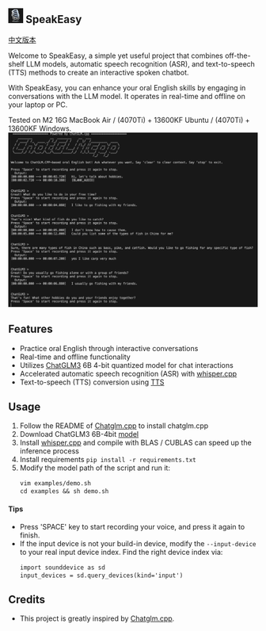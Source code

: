 ## <img src="docs/icon.png" width="30" height="30"> SpeakEasy 
[中文版本](README.md)


Welcome to SpeakEasy, a simple yet useful project that combines off-the-shelf LLM models, automatic speech recognition (ASR), and text-to-speech (TTS) methods to create an interactive spoken chatbot. 

With SpeakEasy, you can enhance your oral English skills by engaging in conversations with the LLM model. It operates in real-time and offline on your laptop or PC. 

Tested on M2 16G MacBook Air / (4070Ti) + 13600KF Ubuntu / (4070Ti) + 13600KF Windows.
![demo](docs/speakeasy-screenshot.png)


## Features
- Practice oral English through interactive conversations
- Real-time and offline functionality
- Utilizes [ChatGLM3](https://github.com/THUDM/ChatGLM3) 6B 4-bit quantized model for chat interactions
- Accelerated automatic speech recognition (ASR) with [whisper.cpp](https://github.com/ggerganov/whisper.cpp)
- Text-to-speech (TTS) conversion using [TTS](https://github.com/coqui-ai/TTS)

## Usage
1. Follow the README of [Chatglm.cpp](chatglm.cpp.md) to install chatglm.cpp
2. Download ChatGLM3 6B-4bit [model](https://huggingface.co/Xorbits/chatglm3-6B-GGML)
3. Install [whisper.cpp](https://github.com/ggerganov/whisper.cpp) and compile with BLAS / CUBLAS can speed up the inference process
4. Install requirements
`pip install -r requirements.txt`
5. Modify the model path of the script and run it:
    ```
    vim examples/demo.sh 
    cd examples && sh demo.sh
    ```

#### Tips
- Press 'SPACE' key to start recording your voice, and press it again to finish.
- If the input device is not your build-in device, modify the `--input-device` to your real input device index. Find the right device index via:
  ```
  import sounddevice as sd
  input_devices = sd.query_devices(kind='input')
  ```

## Credits
- This project is greatly inspired by [Chatglm.cpp](https://github.com/li-plus/chatglm.cpp).
